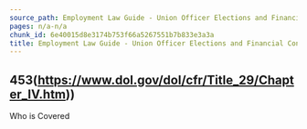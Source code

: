 ```yaml
---
source_path: Employment Law Guide - Union Officer Elections and Financial Controls.md
pages: n/a-n/a
chunk_id: 6e40015d8e3174b753f66a5267551b7b833e3a3a
title: Employment Law Guide - Union Officer Elections and Financial Controls
---
```

## 453(https://www.dol.gov/dol/cfr/Title_29/Chapter_IV.htm))

Who is Covered
